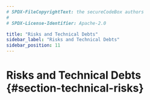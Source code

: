 ```yaml
---
# SPDX-FileCopyrightText: the secureCodeBox authors
#
# SPDX-License-Identifier: Apache-2.0

title: "Risks and Technical Debts"
sidebar_label: "Risks and Technical Debts"
sidebar_position: 11
---
```

# Risks and Technical Debts {#section-technical-risks}
